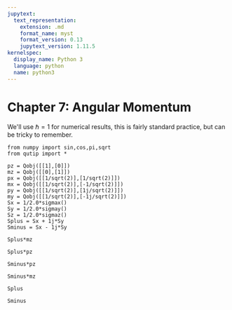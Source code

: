```yaml
---
jupytext:
  text_representation:
    extension: .md
    format_name: myst
    format_version: 0.13
    jupytext_version: 1.11.5
kernelspec:
  display_name: Python 3
  language: python
  name: python3
---
```


# Chapter 7: Angular Momentum

We'll use $\hbar=1$ for numerical results, this is fairly standard practice, but can be tricky to remember.

```{code-cell} ipython3
from numpy import sin,cos,pi,sqrt
from qutip import *
```

```{code-cell} ipython3
pz = Qobj([[1],[0]])
mz = Qobj([[0],[1]])
px = Qobj([[1/sqrt(2)],[1/sqrt(2)]])
mx = Qobj([[1/sqrt(2)],[-1/sqrt(2)]])
py = Qobj([[1/sqrt(2)],[1j/sqrt(2)]])
my = Qobj([[1/sqrt(2)],[-1j/sqrt(2)]])
Sx = 1/2.0*sigmax()
Sy = 1/2.0*sigmay()
Sz = 1/2.0*sigmaz()
Splus = Sx + 1j*Sy
Sminus = Sx - 1j*Sy
```

```{code-cell} ipython3
Splus*mz
```

```{code-cell} ipython3
Splus*pz
```

```{code-cell} ipython3
Sminus*pz
```

```{code-cell} ipython3
Sminus*mz
```

```{code-cell} ipython3
Splus
```

```{code-cell} ipython3
Sminus
```

```{code-cell} ipython3

```
